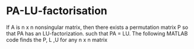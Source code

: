 # PA-LU-factorisation
If  A  is n x n nonsingular matrix, then there exists a permutation matrix  P  so that  PA  has an LU-factorization. such that PA = LU. The following MATLAB code finds the P, L ,U for any n x n matrix
